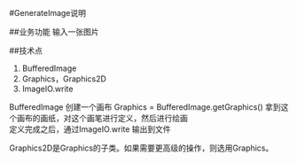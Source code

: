 #GenerateImage说明

##业务功能
输入一张图片

##技术点
 1. BufferedImage
 2. Graphics，Graphics2D
 3. ImageIO.write
 
 BufferedImage 创建一个画布
 Graphics = BufferedImage.getGraphics()
 拿到这个画布的画纸，对这个画笔进行定义，然后进行绘画  
 定义完成之后，通过ImageIO.write 输出到文件
 
 Graphics2D是Graphics的子类。如果需要更高级的操作，则选用Graphics。
